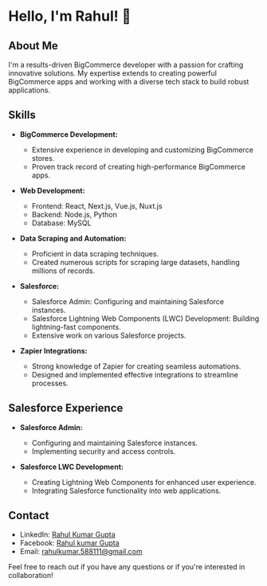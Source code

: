 # Hello, I'm Rahul! 👋

## About Me
I'm a results-driven BigCommerce developer with a passion for crafting innovative solutions. My expertise extends to creating powerful BigCommerce apps and working with a diverse tech stack to build robust applications.

## Skills
- **BigCommerce Development:**
  - Extensive experience in developing and customizing BigCommerce stores.
  - Proven track record of creating high-performance BigCommerce apps.

- **Web Development:**
  - Frontend: React, Next.js, Vue.js, Nuxt.js
  - Backend: Node.js, Python
  - Database: MySQL

- **Data Scraping and Automation:**
  - Proficient in data scraping techniques.
  - Created numerous scripts for scraping large datasets, handling millions of records.

- **Salesforce:**
  - Salesforce Admin: Configuring and maintaining Salesforce instances.
  - Salesforce Lightning Web Components (LWC) Development: Building lightning-fast components.
  - Extensive work on various Salesforce projects.

- **Zapier Integrations:**
  - Strong knowledge of Zapier for creating seamless automations.
  - Designed and implemented effective integrations to streamline processes.


## Salesforce Experience
- **Salesforce Admin:**
  - Configuring and maintaining Salesforce instances.
  - Implementing security and access controls.

- **Salesforce LWC Development:**
  - Creating Lightning Web Components for enhanced user experience.
  - Integrating Salesforce functionality into web applications.

## Contact
- LinkedIn: [Rahul Kumar Gupta](https://www.linkedin.com/in/rahul-kumar-gupta-a613b5260)
- Facebook: [Rahul kumar Gupta](https://www.facebook.com/profile.php?id=100086322364680)
- Email: rahulkumar.588111@gmail.com

Feel free to reach out if you have any questions or if you're interested in collaboration!
